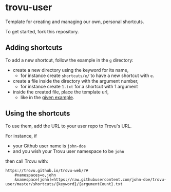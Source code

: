 # trovu-user

Template for creating and managing  our own, personal shortcuts.

To get started, fork this repository.

## Adding shortcuts

To add a new shortcut, follow the example in the `g` directory:

- create a new directory using the keyword for its name,
  - for instance create `shortcuts/e/` to have a new shortcut with `e`.
- create a file inside the directory with the argument number, 
  - for instance create `1.txt` for a shortcut with 1 argument
- inside the created file, place the template url,
  - like in the [given example](shortcuts/g/1.txt).

## Using the shortcuts

To use them, add the URL to your user repo to Trovu's URL.

For instance, if

- your Github user name is `john-doe`
- and you wish your Trovu user namespace to be `john`

then call Trovu with:
    
    https://trovu.github.io/trovu-web/?#
        #namespaces=o,john
        &namespace[john]=https://raw.githubusercontent.com/john-doe/trovu-user/master/shortcuts/{keyword}/{argumentCount}.txt

